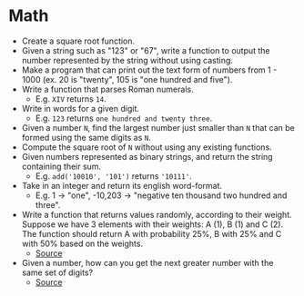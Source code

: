 Math
==

- Create a square root function.
- Given a string such as "123" or "67", write a function to output the number represented by the string without using casting.
- Make a program that can print out the text form of numbers from 1 - 1000 (ex. 20 is "twenty", 105 is "one hundred and five").
- Write a function that parses Roman numerals.
  - E.g. `XIV` returns `14`.
- Write in words for a given digit.
  - E.g. `123` returns `one hundred and twenty three`.
- Given a number `N`, find the largest number just smaller than `N` that can be formed using the same digits as `N`.
- Compute the square root of `N` without using any existing functions.
- Given numbers represented as binary strings, and return the string containing their sum.
  - E.g. `add('10010', '101')` returns `'10111'`.
- Take in an integer and return its english word-format.
  - E.g. 1 -> "one", -10,203 -> "negative ten thousand two hundred and three".
- Write a function that returns values randomly, according to their weight. Suppose we have 3 elements with their weights: A (1), B (1) and C (2). The function should return A with probability 25%, B with 25% and C with 50% based on the weights.
  - [Source](http://blog.gainlo.co/index.php/2016/11/11/uber-interview-question-weighted-random-numbers/)
- Given a number, how can you get the next greater number with the same set of digits?
  - [Source](http://blog.gainlo.co/index.php/2017/01/20/arrange-given-numbers-to-form-the-biggest-number-possible/)
